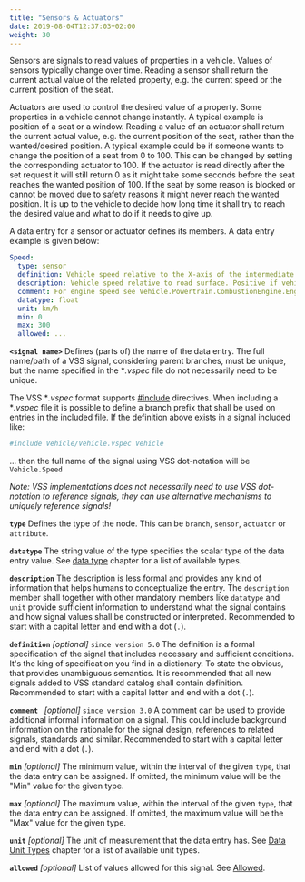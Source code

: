 ```yaml
---
title: "Sensors & Actuators"
date: 2019-08-04T12:37:03+02:00
weight: 30
---
```


Sensors are signals to read values of properties in a vehicle. Values of sensors typically change over time. Reading a sensor shall return the current actual value of the related property, e.g. the current speed or the current position of the seat.

Actuators are used to control the desired value of a property. Some properties in a vehicle cannot change instantly. A typical example is position of a seat or a window. Reading a value of an actuator shall return the current actual value, e.g. the current position of the seat, rather than the wanted/desired position. A typical example could be if someone wants to change the position of a seat from 0 to 100. This can be changed by setting the corresponding actuator to 100. If the actuator is read directly after the set request it will still return 0 as it might take some seconds before the seat reaches the wanted position of 100. If the seat by some reason is blocked or cannot be moved due to safety reasons it might never reach the wanted position. It is up to the vehicle to decide how long time it shall try to reach the desired value and what to do if it needs to give up.

A data entry for a sensor or actuator defines its members. A data
entry example is given below:

```YAML
Speed:
  type: sensor
  definition: Vehicle speed relative to the X-axis of the intermediate axis system as defined by ISO 8855 section 2.13.
  description: Vehicle speed relative to road surface. Positive if vehicle is moving forward, negative if vehicle is moving backward.
  comment: For engine speed see Vehicle.Powertrain.CombustionEngine.Engine.Speed.
  datatype: float
  unit: km/h
  min: 0
  max: 300
  allowed: ...
```

**```<signal name>```**
Defines (parts of) the name of the data entry.
The full name/path of a VSS signal, considering parent branches, must be unique,
but the name specified in the **.vspec* file do not necessarily need to be unique.

The VSS **.vspec* format supports [#include](/vehicle_signal_specification/rule_set/includes/) directives.
When including a **.vspec* file it is possible to define a branch prefix that shall be used on entries in the
included file. If the definition above exists in a signal included like:

```YAML
#include Vehicle/Vehicle.vspec Vehicle
```

... then the full name of the signal using VSS dot-notation will be `Vehicle.Speed`

*Note: VSS implementations does not necessarily need to use VSS dot-notation to reference signals, they can use alternative mechanisms to uniquely reference signals!*

**```type```**
Defines the type of the node. This can be `branch`,
`sensor`, `actuator` or `attribute`.

**```datatype```**
The string value of the type specifies the scalar type of the data entry
value. See [data type](/vehicle_signal_specification/rule_set/data_entry/data_types/) chapter for a list of available types.

**```description```**
The description is less formal and provides any kind of information that helps humans to conceptualize the entry.
The `description` member shall together with other mandatory members like `datatype` and `unit` provide sufficient information
to understand what the signal contains and how signal values shall be constructed or interpreted.
Recommended to start with a capital letter and end with a dot (`.`).

<!--
In general VSS community seems to favor definition over description, and ther is limited interest in supporting both.
Changing to definition (only) would however require significant effort as content of descriptions needs to be reviewed/refactored
Proposed first step is to open up for definitions.
When (if ever) the majority of signals have definition it can be discussed if we shall make definition mandatory
and deprecate description.
-->

**```definition```** *[optional]* `since version 5.0`
The definition is a formal specification of the signal that includes necessary and sufficient conditions.
It's the king of specification you find in a dictionary. To state the obvious, that provides unambiguous semantics.
It is recommended that all new signals added to VSS standard catalog shall contain definition.
Recommended to start with a capital letter and end with a dot (`.`).

**```comment ```**  *[optional]* `since version 3.0`
A comment can be used to provide additional informal information on a signal.
This could include background information on the rationale for the signal design,
references to related signals, standards and similar.
Recommended to start with a capital letter and end with a dot (`.`).

**```min```** *[optional]*
The minimum value, within the interval of the given ```type```, that the
data entry can be assigned.
If omitted, the minimum value will be the "Min" value for the given type.

**```max```** *[optional]*
The maximum value, within the interval of the given ```type```, that the
data entry can be assigned.
If omitted, the maximum value will be the "Max" value for the given type.

**```unit```** *[optional]*
The unit of measurement that the data entry has. See [Data Unit Types](/vehicle_signal_specification/rule_set/data_entry/data_unit_types/)
chapter for a list of available unit types.

**```allowed```** *[optional]*
List of values allowed for this signal. See [Allowed](/vehicle_signal_specification/rule_set/data_entry/allowed/).
